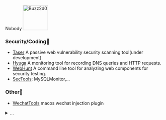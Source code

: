 Nobody <img src="https://camo.githubusercontent.com/e6d51735f482c2f3ea76d168cba6a3ff1d06b525d1f84380fd19f22b20018899/68747470733a2f2f6d656469612e67697068792e636f6d2f6d656469612f4966734279595948794e6c6e494e543436672f67697068792e676966" width = "80" alt="Buzz2d0"/>

### Security/Coding🥬
- [Taser](https://github.com/Buzz2d0/taser) A passive web vulnerability security scanning tool(under development).
- [Hyuga](https://github.com/Buzz2d0/Hyuga) A monitoring tool for recording DNS queries and HTTP requests.
- [WebHunt](https://github.com/Buzz2d0/WebHunt) A command line tool for analyzing web components for security testing. 
- [SecTools](https://github.com/Buzz2d0/SecTools): MySQLMonitor,...

### Other🌳

- [WechatTools](https://github.com/Buzz2d0/WechatTools) macos wechat injection plugin

<details>
  <summary>...</summary>

  ![](https://github-readme-stats.vercel.app/api?username=Buzz2d0&show_icons=true&title_color=fff&icon_color=79ff97&text_color=9f9f9f&bg_color=151515)

</details>


